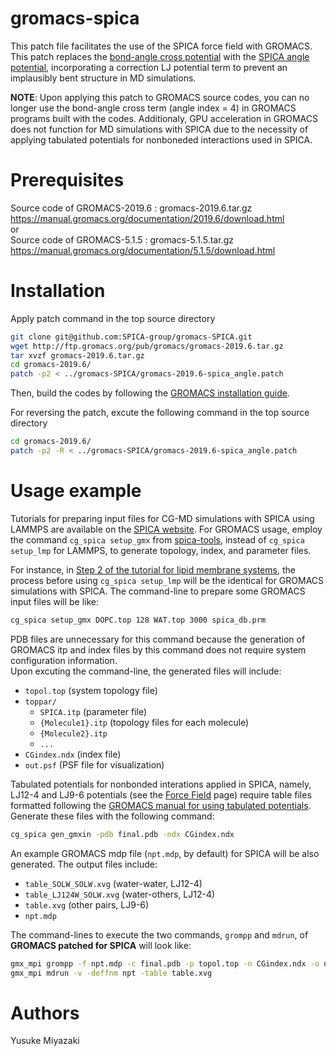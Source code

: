 # gromacs-spica
This patch file facilitates the use of the SPICA force field with GROMACS. 
This patch replaces the [bond-angle cross potential](https://manual.gromacs.org/current/reference-manual/functions/bonded-interactions.html#bond-angle-cross-term)
with the [SPICA angle potential](https://www.spica-ff.org/forcefield.html), incorporating a correction LJ potential term
to prevent an implausibly bent structure in MD simulations.  

**NOTE**: Upon applying this patch to GROMACS source codes, you can no longer use the bond-angle cross term (angle index = 4) in GROMACS programs built with the codes. Additionaly, GPU acceleration in GROMACS does not function for MD simulations with SPICA due to the necessity of applying tabulated potentials for nonboneded interactions used in SPICA. 

# Prerequisites
Source code of GROMACS-2019.6 : gromacs-2019.6.tar.gz
https://manual.gromacs.org/documentation/2019.6/download.html  
or  
Source code of GROMACS-5.1.5 : gromacs-5.1.5.tar.gz  
https://manual.gromacs.org/documentation/5.1.5/download.html  

# Installation  
Apply patch command in the top source directory  

```bash
git clone git@github.com:SPICA-group/gromacs-SPICA.git
wget http://ftp.gromacs.org/pub/gromacs/gromacs-2019.6.tar.gz
tar xvzf gromacs-2019.6.tar.gz  
cd gromacs-2019.6/  
patch -p2 < ../gromacs-SPICA/gromacs-2019.6-spica_angle.patch  
```
Then, build the codes by following the [GROMACS installation guide](https://manual.gromacs.org/current/install-guide/index.html). 

For reversing the patch, excute the following command in the top source directory  
```bash
cd gromacs-2019.6/  
patch -p2 -R < ../gromacs-SPICA/gromacs-2019.6-spica_angle.patch  
```
# Usage example
Tutorials for preparing input files for CG-MD simulations with SPICA using LAMMPS are available on the [SPICA website](https://www.spica-ff.org/tutorial_protein.html).
For GROMACS usage, employ the command `cg_spica setup_gmx` from [spica-tools](https://github.com/SPICA-group/spica-tools), 
instead of `cg_spica setup_lmp` for LAMMPS, to generate topology, index, and parameter files.

For instance, in [Step 2 of the tutorial for lipid membrane systems](https://www.spica-ff.org/tutorial_lipid2.html),
the process before using `cg_spica setup_lmp` will be the identical for GROMACS simulations with SPICA. 
The command-line to prepare some GROMACS input files will be like:
```bash
cg_spica setup_gmx DOPC.top 128 WAT.top 3000 spica_db.prm 
```
PDB files are unnecessary for this command because the generation of GROMACS itp and index files by this command does not require system configuration information.  
Upon excuting the command-line, the generated files will include:
* `topol.top` (system topology file)
* `toppar/`
  * `SPICA.itp` (parameter file)
  * `{Molecule1}.itp` (topology files for each molecule)
  * `{Molecule2}.itp`
  * `...`
* `CGindex.ndx` (index file)
* `out.psf` (PSF file for visualization)

Tabulated potentials for nonbonded interations applied in SPICA, namely, LJ12-4 and LJ9-6 potentials (see the [Force Field](https://www.spica-ff.org/forcefield.html) page) require table files formatted following the 
[GROMACS manual for using tabulated potentials](https://manual.gromacs.org/current/reference-manual/special/tabulated-interaction-functions.html).
Generate these files with the following command:
```bash
cg_spica gen_gmxin -pdb final.pdb -ndx CGindex.ndx
```
An example GROMACS mdp file (`npt.mdp`, by default) for SPICA will be also generated. The output files include:
* `table_SOLW_SOLW.xvg` (water-water, LJ12-4)
* `table_LJ124W_SOLW.xvg` (water-others, LJ12-4)
* `table.xvg` (other pairs, LJ9-6)
* `npt.mdp` 

The command-lines to execute the two commands, `grompp` and `mdrun`, of **GROMACS patched for SPICA** will look like:
```bash
gmx_mpi grompp -f npt.mdp -c final.pdb -p topol.top -n CGindex.ndx -o npt.tpr -maxwarn 5
gmx_mpi mdrun -v -deffnm npt -table table.xvg
```

# Authors

Yusuke Miyazaki
